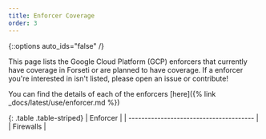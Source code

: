 ```yaml
---
title: Enforcer Coverage
order: 3
---
```

{::options auto_ids="false" /}

This page lists the Google Cloud Platform (GCP) enforcers that currently have
coverage in Forseti or are planned to have coverage. If a enforcer you're
interested in isn't listed, please open an issue or contribute!

You can find the details of each of the enforcers [here]({% link _docs/latest/use/enforcer.md %})

{: .table .table-striped}
| Enforcer                                | 
| --------------------------------------- | 
| Firewalls |

